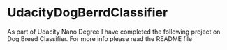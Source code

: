 # UdacityDogBerrdClassifier
As part of Udacity Nano Degree I have completed the following project on Dog Breed Classifier. For more info please read the README file
